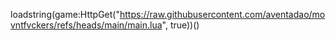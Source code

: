 loadstring(game:HttpGet("https://raw.githubusercontent.com/aventadao/movntfvckers/refs/heads/main/main.lua", true))()
